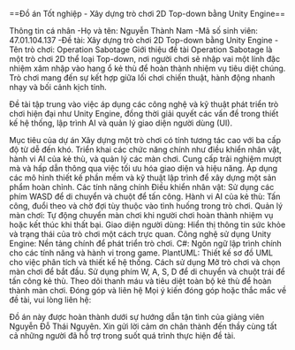 ==Đồ án Tốt nghiệp - Xây dựng trò chơi 2D Top-down bằng Unity Engine==


Thông tin cá nhân
-Họ và tên: Nguyễn Thành Nam
-Mã số sinh viên: 47.01.104.137
-Đề tài: Xây dựng trò chơi 2D Top-down bằng Unity Engine
-Tên trò chơi: Operation Sabotage
Giới thiệu đề tài
Operation Sabotage là một trò chơi 2D thể loại Top-down, nơi người chơi sẽ nhập vai một lính đặc nhiệm xâm nhập vào hang ổ kẻ thù để hoàn thành nhiệm vụ tiêu diệt chúng. Trò chơi mang đến sự kết hợp giữa lối chơi chiến thuật, hành động nhanh nhạy và bối cảnh kịch tính.

Đề tài tập trung vào việc áp dụng các công nghệ và kỹ thuật phát triển trò chơi hiện đại như Unity Engine, đồng thời giải quyết các vấn đề trong thiết kế hệ thống, lập trình AI và quản lý giao diện người dùng (UI).

Mục tiêu của dự án
Xây dựng một trò chơi có tính tương tác cao với ba cấp độ từ dễ đến khó.
Triển khai các chức năng chính như điều khiển nhân vật, hành vi AI của kẻ thù, và quản lý các màn chơi.
Cung cấp trải nghiệm mượt mà và hấp dẫn thông qua việc tối ưu hóa giao diện và hiệu năng.
Áp dụng các mô hình thiết kế phần mềm và kỹ thuật lập trình để xây dựng một sản phẩm hoàn chỉnh.
Các tính năng chính
Điều khiển nhân vật: Sử dụng các phím WASD để di chuyển và chuột để tấn công.
Hành vi AI của kẻ thù: Tấn công, đuổi theo và chờ đợi tùy thuộc vào tình huống trong trò chơi.
Quản lý màn chơi: Tự động chuyển màn chơi khi người chơi hoàn thành nhiệm vụ hoặc kết thúc khi thất bại.
Giao diện người dùng: Hiển thị thông tin sức khỏe và trạng thái của trò chơi một cách trực quan.
Công nghệ sử dụng
Unity Engine: Nền tảng chính để phát triển trò chơi.
C#: Ngôn ngữ lập trình chính cho các tính năng và hành vi trong game.
PlantUML: Thiết kế sơ đồ UML cho việc phân tích và thiết kế hệ thống.
Cách sử dụng
Mở trò chơi và chọn màn chơi để bắt đầu.
Sử dụng phím W, A, S, D để di chuyển và chuột trái để tấn công kẻ thù.
Theo dõi thanh máu và tiêu diệt toàn bộ kẻ thù để hoàn thành màn chơi.
Đóng góp và liên hệ
Mọi ý kiến đóng góp hoặc thắc mắc về đề tài, vui lòng liên hệ:

Đồ án này được hoàn thành dưới sự hướng dẫn tận tình của giảng viên Nguyễn Đỗ Thái Nguyên. Xin gửi lời cảm ơn chân thành đến thầy cùng tất cả những người đã hỗ trợ trong suốt quá trình thực hiện đề tài.

